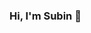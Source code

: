 ### Hi, I'm Subin 👋    

<!--

![Sxbxn's github stats](https://github-readme-stats.vercel.app/api?username=Sxbxn&show_icons=true)    
[![Top Langs](https://github-readme-stats.vercel.app/api/top-langs/?username=Sxbxn&layout=compact)](https://github.com/anuraghazra/github-readme-stats)     




**Sxbxn/Sxbxn** is a ✨ _special_ ✨ repository because its `README.md` (this file) appears on your GitHub profile.

Here are some ideas to get you started:

- 🔭 I’m currently working on ...
- 🌱 I’m currently learning ...
- 👯 I’m looking to collaborate on ...
- 🤔 I’m looking for help with ...
- 💬 Ask me about ...
- 📫 How to reach me: ...
- 😄 Pronouns: ...
- ⚡ Fun fact: ...
-->


